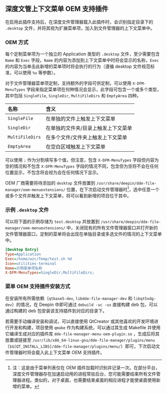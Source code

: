 ## 深度文管上下文菜单 OEM 支持插件

在启用此插件支持后，在深度文件管理器载入此插件时，会识别指定目录下的 `.desktop` 文件，并将其视为扩展菜单项，加入到文件管理器的上下文菜单中。

### OEM 方式

每个定制菜单项为一个独立的 Application 类型的 `.desktop` 文件，至少需要包含 `Name` 和 `Exec` 字段，`Name` 的内容为添加到上下文菜单中时将会显示的名称，`Exec` 的内容为当单击此新增的菜单项时将会执行的行为（遵循 desktop 文件规范标准，可以使用 `%u` 等参数）。

对于文件管理器菜单项定制，支持额外的字段可供定制，可以使用 `X-DFM-MenuTypes` 字段来指定菜单项在何种情况会显示，此字段可包含一个或多个类型，其中包括 `SingleFile`, `SingleDir`, `MultiFileDirs` 和 `EmptyArea` 四种。

| 名称 | 含义 |
| :- | :- |
| `SingleFile` | 在单独的文件上触发上下文菜单 |
| `SingleDir` | 在单独的文件夹/目录上触发上下文菜单 |
| `MultiFileDirs` | 在多个文件/文件夹上触发上下文菜单 |
| `EmptyArea`| 在空白区域触发上下文菜单 |

可以使用 `;` 作为分割填写多个值，但注意，包含 `X-DFM-MenuTypes` 字段但内容为空的情况和不包含 `X-DFM-MenuTypes` 字段的情况不同，包含但为空将不会在任何位置显示，不包含将会视为会在任何情况下显示。

OEM 厂商需要将待添加的 `desktop` 文件放置到 `/usr/share/deepin/dde-file-manager/oem-menuextensions/` 位置，在下次启动文件管理器时[^1]，选中任意一个或多个文件并触发上下文菜单，将可以看到新增的项目位于其中。

### 示例 `.desktop` 文件

可以将下面的示例存储为 `test.desktop` 并放置到 `/usr/share/deepin/dde-file-manager/oem-menuextensions/` 中，关闭现有的所有文件管理器窗口并打开新的文件管理器窗口，定制的菜单将会出现在单独目录或多选文件的情况的上下文菜单中。

``` ini
[Desktop Entry]
Type=Application
Exec=/home/wzc/Temp/test.sh %U
Icon=utilities-terminal
Name=示例菜单项名称
X-DFM-MenuTypes=SingleDir;MultiFileDirs;
```

### 菜单 OEM 支持插件安装方式

在安装所有所需依赖（`qtbase5-dev`, `libdde-file-manager-dev` 和 `libqt5xdg-dev`）的情况，在 Deepin 中即可通过 `debuild -uc -us` 直接构建 deb 包，可以通过构建的 deb 包安装该支持插件到对应的目录下。

若需要手动编译安装和调试，可以直接使用 QtCreator 或其他喜欢的开发环境进行开发和构建，项目使用 `qmake` 作为构建系统，可以通过其生成 Makefile 并使用它编译生成对应的插件库 `dde-file-manager-menu-oem-plugin.so` ，生成后将其放置或链接至 `/usr/lib/x86_64-linux-gnu/dde-file-manager/plugins/menu` （`$$[QT_INSTALL_LIBS]/dde-file-manager/plugins/menu/`）即可，下次启动文件管理器时将会载入此上下文菜单 OEM 支持插件。

[^1]: 注：这是由于菜单列表仅在 OEM 插件加载时识别并记录一次。在部分平台，深度文件管理器存在加速启动用的进程常驻后台，您可能需要结束所有文件管理器进程。类似的，对于桌面，也需要结束桌面的相应进程才能使桌面使用新增的菜单。